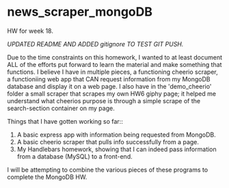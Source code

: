 # news_scraper_mongoDB
HW for week 18.

*UPDATED README AND ADDED gitignore TO TEST GIT PUSH.*

Due to the time constraints on this homework, I wanted to at least document ALL of the efforts put forward to learn the material and make something that functions. I believe I have in multiple pieces, a functioning cheerio scraper, a functioniing web app that CAN request information from my MongoDB database and display it on a web page. I also have in the 'demo_cheerio' folder a small scraper that scrapes my own HW6 giphy page; it helped me understand what cheerios purpose is through a simple scrape of the search-section container on my page.

Things that I have gotten working so far::
1. A basic express app with information being requested from MongoDB.
2. A basic cheerio scraper that pulls info successfully from a page.
3. My Handlebars homework, showing that I can indeed pass information from a database (MySQL) to a front-end.

I will be attempting to combine the various pieces of these programs to complete the MongoDB HW.